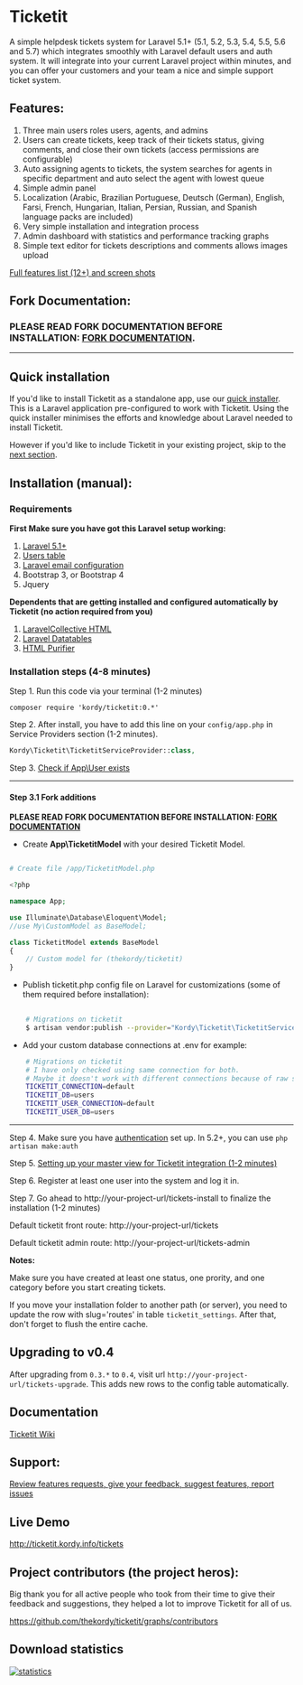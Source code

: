 # Ticketit

A simple helpdesk tickets system for Laravel 5.1+ (5.1, 5.2, 5.3, 5.4, 5.5, 5.6 and 5.7) which integrates smoothly with Laravel default users and auth system. 
It will integrate into your current Laravel project within minutes, and you can offer your customers and your team a nice and simple support ticket system. 

## Features:
1. Three main users roles users, agents, and admins
2. Users can create tickets, keep track of their tickets status, giving comments, and close their own tickets (access permissions are configurable)
3. Auto assigning agents to tickets, the system searches for agents in specific department and auto select the agent with lowest queue
4. Simple admin panel 
5. Localization (Arabic, Brazilian Portuguese, Deutsch (German), English, Farsi, French, Hungarian, Italian, Persian, Russian, and Spanish language packs are included)
6. Very simple installation and integration process
7. Admin dashboard with statistics and performance tracking graphs
8. Simple text editor for tickets descriptions and comments allows images upload

[Full features list (12+) and screen shots](https://github.com/thekordy/ticketit/wiki/v0.2.3-Features)

## Fork Documentation:

### PLEASE READ FORK DOCUMENTATION BEFORE INSTALLATION: [FORK DOCUMENTATION](FORK.md).

---

## Quick installation

If you'd like to install Ticketit as a standalone app, use our [quick installer](https://gitlab.com/balping/ticketit-app). This is a Laravel application pre-configured to work with Ticketit. Using the quick installer minimises the efforts and knowledge about Laravel needed to install Ticketit.

However if you'd like to include Ticketit in your existing project, skip to the [next section](#installation-manual).

## Installation (manual):

### Requirements
**First Make sure you have got this Laravel setup working:**

1. [Laravel 5.1+](http://laravel.com/docs#installation)
2. [Users table](http://laravel.com/docs/authentication)
3. [Laravel email configuration](http://laravel.com/docs/mail#sending-mail)
4. Bootstrap 3, or Bootstrap 4
5. Jquery

**Dependents that are getting installed and configured automatically by Ticketit (no action required from you)**

1. [LaravelCollective HTML](https://github.com/laravelcollective/html)
2. [Laravel Datatables](https://github.com/yajra/laravel-datatables)
3. [HTML Purifier](https://github.com/mewebstudio/Purifier)


### Installation steps (4-8 minutes)

Step 1. Run this code via your terminal (1-2 minutes)
```shell
composer require 'kordy/ticketit:0.*'
```

Step 2. After install, you have to add this line on your `config/app.php` in Service Providers section (1-2 minutes).
```php
Kordy\Ticketit\TicketitServiceProvider::class,
```
Step 3. [Check if App\User exists](https://github.com/thekordy/ticketit/wiki/Make-sure-that-App%5CUser-exists)

----



#### Step 3.1 Fork additions

**PLEASE READ FORK DOCUMENTATION BEFORE INSTALLATION: [FORK DOCUMENTATION](FORK.md)**

- Create **App\TicketitModel** with your desired Ticketit Model.

```php

# Create file /app/TicketitModel.php

<?php

namespace App;

use Illuminate\Database\Eloquent\Model;
//use My\CustomModel as BaseModel;

class TicketitModel extends BaseModel
{
    // Custom model for (thekordy/ticketit)
}

```

- Publish ticketit.php config file on Laravel for customizations (some of them required before installation):

```bash
	
	# Migrations on ticketit
	$ artisan vendor:publish --provider="Kordy\Ticketit\TicketitServiceProvider" --tag=config --force

```

- Add your custom database connections at .env  for example:

```bash
	# Migrations on ticketit
	# I have only checked using same connection for both. 
	# Maybe it doesn't work with different connections because of raw sql joins in some parts of code
	TICKETIT_CONNECTION=default
	TICKETIT_DB=users
	TICKETIT_USER_CONNECTION=default
	TICKETIT_USER_DB=users

```

----

Step 4. Make sure you have [authentication](https://laravel.com/docs/5.4/authentication#introduction) set up. In 5.2+, you can use `php artisan make:auth`

Step 5. [Setting up your master view for Ticketit integration (1-2 minutes)](https://github.com/thekordy/ticketit/wiki/Integrating-Ticketit-views-with-your-project-template)

Step 6. Register at least one user into the system and log it in.

Step 7. Go ahead to http://your-project-url/tickets-install to finalize the installation (1-2 minutes)

Default ticketit front route: http://your-project-url/tickets

Default ticketit admin route: http://your-project-url/tickets-admin

**Notes:**

Make sure you have created at least one status, one prority, and one category before you start creating tickets.

If you move your installation folder to another path (or server), you need to update the row with slug='routes' in table `ticketit_settings`. After that, don't forget to flush the entire cache.

## Upgrading to v0.4

After upgrading from `0.3.*` to `0.4`, visit url `http://your-project-url/tickets-upgrade`. This adds new rows to the config table automatically.

## Documentation
[Ticketit Wiki](https://github.com/thekordy/ticketit/wiki)

## Support:
[Review features requests, give your feedback, suggest features, report issues](https://github.com/thekordy/ticketit/issues)

## Live Demo
http://ticketit.kordy.info/tickets

## Project contributors (the project heros):

Big thank you for all active people who took from their time to give their feedback and suggestions, they helped a lot to improve Ticketit for all of us.

https://github.com/thekordy/ticketit/graphs/contributors

## Download statistics

[![statistics](https://packagist-statistics.dura.hu/kordy/ticketit/10days.svg)](https://packagist-statistics.dura.hu/kordy/ticketit/10days.svg)

